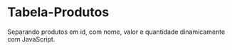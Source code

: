 # Tabela-Produtos
Separando produtos em id, com nome, valor e quantidade dinamicamente com JavaScript.
